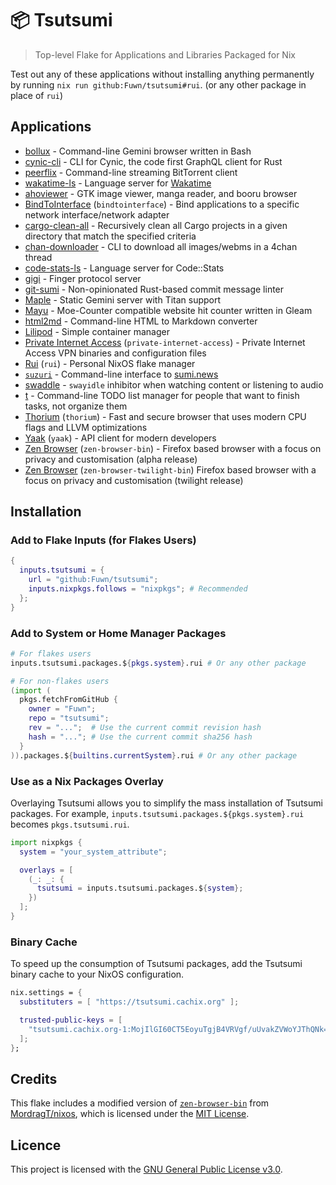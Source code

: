 # 📦 Tsutsumi

> Top-level Flake for Applications and Libraries Packaged for Nix

Test out any of these applications without installing anything permanently by
running `nix run github:Fuwn/tsutsumi#rui`. (or any other package in place of
`rui`)

## Applications

- [bollux](https://tildegit.org/acdw/bollux) - Command-line Gemini browser
  written in Bash
- [cynic-cli](https://github.com/obmarg/cynic/tree/main/cynic-cli) - CLI for
  Cynic, the code first GraphQL client for Rust
- [peerflix](https://github.com/mafintosh/peerflix) - Command-line streaming
  BitTorrent client
- [wakatime-ls](https://github.com/wakatime/zed-wakatime/tree/master/wakatime-ls)
  \- Language server for [Wakatime](https://wakatime.com/)
- [ahoviewer](https://github.com/ahodesuka/ahoviewer) - GTK image viewer,
  manga reader, and booru browser
- [BindToInterface](https://github.com/JsBergbau/BindToInterface)
  (`bindtointerface`) - Bind applications to a specific network
  interface/network adapter
- [cargo-clean-all](https://github.com/dnlmlr/cargo-clean-all) - Recursively
  clean all Cargo projects in a given directory that match the specified criteria
- [chan-downloader](https://github.com/nixports/chan-downloader) - CLI to
  download all images/webms in a 4chan thread
- [code-stats-ls](https://github.com/maxdeviant/code-stats-ls) - Language
  server for Code::Stats
- [gigi](https://github.com/Fuwn/gigi/) - Finger protocol server
- [git-sumi](https://github.com/welpo/git-sumi) - Non-opinionated Rust-based
  commit message linter
- [Maple](https://github.com/gemrest/maple) - Static Gemini server with Titan support
- [Mayu](https://github.com/Fuwn/mayu) - Moe-Counter compatible website hit
  counter written in Gleam
- [html2md](https://github.com/suntong/html2md) - Command-line HTML to Markdown converter
- [Lilipod](https://github.com/89luca89/lilipod) - Simple container manager
- [Private Internet Access](https://www.privateinternetaccess.com/)
  (`private-internet-access`) - Private Internet Access VPN binaries and
  configuration files
- [Rui](https://github.com/Fuwn/rui/) (`rui`) - Personal NixOS flake manager
- [`suzuri`](https://github.com/Fuwn/suzuri) - Command-line interface to [sumi.news](https://sumi.news)
- [swaddle](https://github.com/ATTron/swaddle) - `swayidle` inhibitor when
  watching content or listening to audio
- [t](https://github.com/nixports/t) - Command-line TODO list manager for
  people that want to finish tasks, not organize them
- [Thorium](https://thorium.rocks/) (`thorium`) - Fast and secure browser that
  uses modern CPU flags and LLVM optimizations
- [Yaak](https://yaak.app/) (`yaak`) - API client for modern developers
- [Zen Browser](https://zen-browser.app/) (`zen-browser-bin`) - Firefox based
  browser with a focus on privacy and customisation (alpha release)
- [Zen Browser](https://zen-browser.app/) (`zen-browser-twilight-bin`) Firefox based
  browser with a focus on privacy and customisation (twilight release)

## Installation

### Add to Flake Inputs (for Flakes Users)

```nix
{
  inputs.tsutsumi = {
    url = "github:Fuwn/tsutsumi";
    inputs.nixpkgs.follows = "nixpkgs"; # Recommended
  };
}
```

### Add to System or Home Manager Packages

```nix
# For flakes users
inputs.tsutsumi.packages.${pkgs.system}.rui # Or any other package

# For non-flakes users
(import (
  pkgs.fetchFromGitHub {
    owner = "Fuwn";
    repo = "tsutsumi";
    rev = "...";  # Use the current commit revision hash
    hash = "..."; # Use the current commit sha256 hash
  }
)).packages.${builtins.currentSystem}.rui # Or any other package
```

### Use as a Nix Packages Overlay

Overlaying Tsutsumi allows you to simplify the mass installation of Tsutsumi
packages. For example, `inputs.tsutsumi.packages.${pkgs.system}.rui` becomes
`pkgs.tsutsumi.rui`.

```nix
import nixpkgs {
  system = "your_system_attribute";

  overlays = [
    (_: _: {
      tsutsumi = inputs.tsutsumi.packages.${system};
    })
  ];
}
```

### Binary Cache

To speed up the consumption of Tsutsumi packages, add the Tsutsumi binary cache
to your NixOS configuration.

```nix
nix.settings = {
  substituters = [ "https://tsutsumi.cachix.org" ];

  trusted-public-keys = [
    "tsutsumi.cachix.org-1:MojIlGI60CT5EoyuTgjB4VRVgf/uUvakZVWoYJThQNk="
  ];
};
```

## Credits

This flake includes a modified version of
[`zen-browser-bin`](https://github.com/MordragT/nixos/blob/master/pkgs/by-name/zen-browser-bin/default.nix)
from [MordragT/nixos](https://github.com/MordragT/nixos), which is licensed
under the [MIT License](https://github.com/MordragT/nixos/blob/master/license).

## Licence

This project is licensed with the [GNU General Public License v3.0](./LICENSE.txt).
